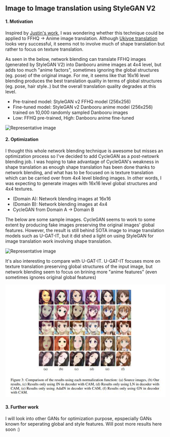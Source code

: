
## Image to Image translation using StyleGAN V2


#### 1. Motivation 

 
Inspired by [Justin's work](https://www.justinpinkney.com/making-toonify/), I was wondering whether this technique could be applied to FFHQ -> Anime image translation. Although [Ukiyoe translation](https://www.justinpinkney.com/stylegan-network-blending/) looks very successful, it seems not to involve much of shape translation but rather to focus on texture translation.

As seen in the below, network blending can translate FFHQ images (generated by StyleGAN V2) into Danbooru anime images at 4x4 level, but adds too much "anime factors", sometimes ignoring the global structures (eg. pose) of the original image. For me, it seems like that 16x16 level blending produces the best translation quality in terms of global structures (eg. pose, hair style..) but the overall translation quality degrades at this level. <br>

- Pre-trained model: StyleGAN v2 FFHQ model (256x256)
- Fine-tuned model: StyleGAN v2 Danbooru anime model (256x256) trained on 10,000 randomly sampled Danbooru images
- Low: FFHQ pre-trained, High: Danbooru anime fine-tuned

![Representative image](https://github.com/jis478/img_translation/blob/main/imgs/ffhq_to_anime.png)


#### 2. Optimization 
I thought this whole network blending technique is awesome but misses an optimization process so I've decided to add CycleGAN as a post-netowrk blending job. I was hoping to take advantage of CycleGAN's weakness in shape translation as enough shape translation has been done thanks to network blending, and what has to be focused on is texture translation which can be carried over from 4x4 level bleding images. In other words, I was expecting to generate images with 16x16 level global structures and 4x4 textures.

- (Domain A): Network blending images at 16x16
- (Domain B): Network blending images at 4x4
- CycleGAN from Domain A -> Domain B 


The below are some sample images. CycleGAN seems to work to some extent by producing fake images preserving the original images' global features. However, the result is still behind SOTA image to image translation models such as U-GAT-IT, but it did shed a light on using StyleGAN for image translation work involving shape translation. 

![Representative image](https://github.com/jis478/img_translation/blob/main/imgs/cyclegan_opt.png)


It's also interesting to compare with U-GAT-IT. U-GAT-IT focuses more on texture translation preserving global structures of the input image, but network blending seem to focus on brining more "anime features" (even sometimes ignores original global features)

![Representative image](https://github.com/jis478/img_translation/blob/main/imgs/ugatit.JPG)


#### 3. Further work
I will look into other GANs for optimization purpose, epspecially GANs known for seperating global and style features. Will post more results here soon :)






